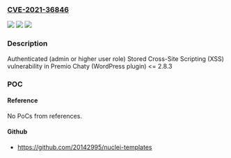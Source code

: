 ### [CVE-2021-36846](https://cve.mitre.org/cgi-bin/cvename.cgi?name=CVE-2021-36846)
![](https://img.shields.io/static/v1?label=Product&message=Chaty%20(WordPress%20plugin)&color=blue)
![](https://img.shields.io/static/v1?label=Version&message=%3C%3D%202.8.3%3C%3D%202.8.3%20&color=brighgreen)
![](https://img.shields.io/static/v1?label=Vulnerability&message=CWE-79%20Cross-site%20Scripting%20(XSS)&color=brighgreen)

### Description

Authenticated (admin or higher user role) Stored Cross-Site Scripting (XSS) vulnerability in Premio Chaty (WordPress plugin) <= 2.8.3

### POC

#### Reference
No PoCs from references.

#### Github
- https://github.com/20142995/nuclei-templates

